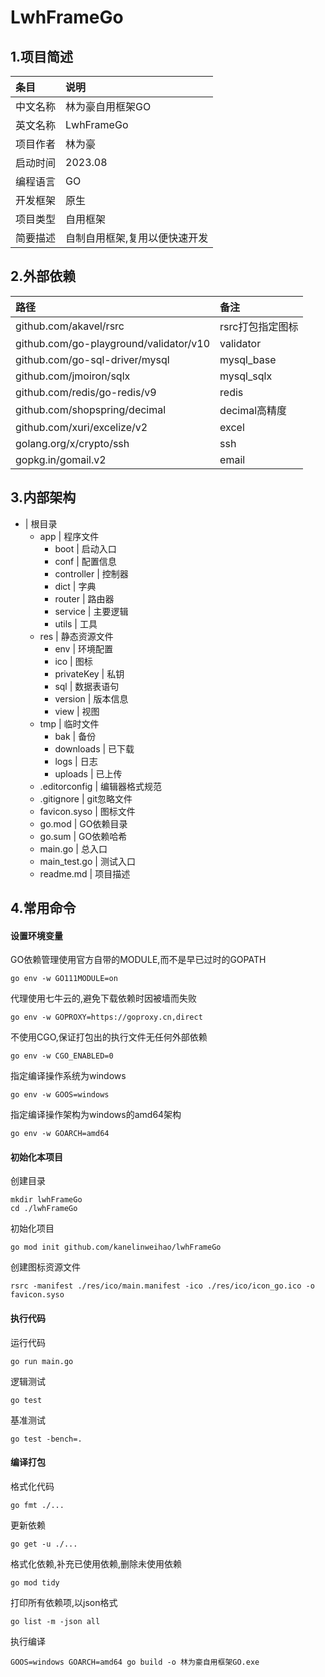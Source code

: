 <!-- README -->
# LwhFrameGo

## 1.项目简述
| 条目   | 说明 |
|:--|:--|
| 中文名称 | 林为豪自用框架GO |
| 英文名称 | LwhFrameGo |
| 项目作者 | 林为豪 |
| 启动时间 | 2023.08 |
| 编程语言 | GO |
| 开发框架 | 原生 |
| 项目类型 | 自用框架 |
| 简要描述 | 自制自用框架,复用以便快速开发 |

## 2.外部依赖

| 路径 | 备注  |
| :-- |:----|
| github.com/akavel/rsrc | rsrc打包指定图标 |
| github.com/go-playground/validator/v10 | validator |
| github.com/go-sql-driver/mysql | mysql_base |
| github.com/jmoiron/sqlx | mysql_sqlx |
| github.com/redis/go-redis/v9 | redis |
| github.com/shopspring/decimal | decimal高精度 |
| github.com/xuri/excelize/v2 | excel |
| golang.org/x/crypto/ssh | ssh |
| gopkg.in/gomail.v2 | email |

## 3.内部架构
- | 根目录
    - app | 程序文件
        - boot | 启动入口
        - conf | 配置信息
        - controller | 控制器
        - dict | 字典
        - router | 路由器
        - service | 主要逻辑
        - utils | 工具
    - res | 静态资源文件
        - env | 环境配置
        - ico | 图标
        - privateKey | 私钥
        - sql | 数据表语句
        - version | 版本信息
        - view | 视图
    - tmp | 临时文件
        - bak | 备份
        - downloads | 已下载
        - logs | 日志
        - uploads | 已上传
    - .editorconfig | 编辑器格式规范
    - .gitignore | git忽略文件
    - favicon.syso | 图标文件
    - go.mod | GO依赖目录
    - go.sum | GO依赖哈希
    - main.go | 总入口
    - main_test.go | 测试入口
    - readme.md | 项目描述

## 4.常用命令
#### 设置环境变量
GO依赖管理使用官方自带的MODULE,而不是早已过时的GOPATH
```
go env -w GO111MODULE=on
```
代理使用七牛云的,避免下载依赖时因被墙而失败
```
go env -w GOPROXY=https://goproxy.cn,direct
```
不使用CGO,保证打包出的执行文件无任何外部依赖
```
go env -w CGO_ENABLED=0
```
指定编译操作系统为windows
```
go env -w GOOS=windows
```
指定编译操作架构为windows的amd64架构
```
go env -w GOARCH=amd64
```

#### 初始化本项目
创建目录
```
mkdir lwhFrameGo
cd ./lwhFrameGo
```
初始化项目
```
go mod init github.com/kanelinweihao/lwhFrameGo
```
创建图标资源文件
```
rsrc -manifest ./res/ico/main.manifest -ico ./res/ico/icon_go.ico -o favicon.syso
```

#### 执行代码
运行代码
```
go run main.go
```
逻辑测试
```
go test
```
基准测试
```
go test -bench=.
```

#### 编译打包
格式化代码
```
go fmt ./...
```
更新依赖
```
go get -u ./...
```
格式化依赖,补充已使用依赖,删除未使用依赖
```
go mod tidy
```
打印所有依赖项,以json格式
```
go list -m -json all
```
执行编译
```
GOOS=windows GOARCH=amd64 go build -o 林为豪自用框架GO.exe
```
